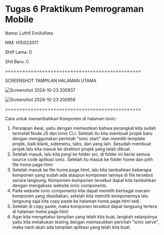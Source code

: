 Tugas 6 Praktikum Pemrograman Mobile
==============================================


Nama: Luthfi Emillulfata

NIM: H1D022017

Shitf Lama: D

Shit Baru: C

================================================

SCREENSHOT TAMPILAN HALAMAN UTAMA

![Screenshot 2024-10-23 200937](https://github.com/user-attachments/assets/1e0dd29e-02f8-4b5f-929e-e26b82ae67de)

![Screenshot 2024-10-23 200956](https://github.com/user-attachments/assets/9cafeb9e-e6eb-4f41-8c28-6c7f03961514)


================================================

Cara untuk menambahkan Komponen di halaman Ionic:
1. Persiapan Awal, yaitu dengan memastikan bahwa perangkat kita sudah terinstall Node.JS dan Ionic CLI. Setelah itu kita membuat projek baru dengan menggunakan perintah "ionic start" dan memilih template projek, baik blank, sidemenu, tabs, dan yang lain. Sesudah membuat projek lalu kita masuk ke direktori projek yang telah dibuat.
2. Setelah masuk, lalu kita pergi ke folder src, di folder ini berisi semua source code aplikasi ionic. Setelah itu masuk ke folder home dan pilih file home.page.html
3. Setelah masuk ke file home.page.html, lalu kita tambahkan beberapa komponen yang sudah ada ataupun komponen lainnya di file tersebut secara langsung. Komponen-komponen tersebut dapat kita tambahkan dengan mengakses website ionic components.
4. Pada website ionic components kita dapat memilih berbagai macam komponen yang disediakan, setelah kita memilih komponennya lalu langsung saja kita copy paste ke halaman home.page.html tadi.
5. Setelah di copy paste, maka komponen tersebut dapat langsung tertera di halaman home.page.html
6. Agar kita mengetahui tampilan yang telah kita buat, langkah selanjutnya yaitu kita melakukan testing dengan memasukkan perintah "ionic serve", maka nanti akan ada tampilan aplikasi yang telah kita buat.
